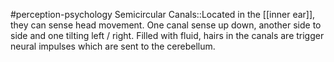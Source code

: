 #perception-psychology 
Semicircular Canals::Located in the [[inner ear]], they can sense head movement. One canal sense up down, another side to side and one tilting left / right. Filled with fluid, hairs in the canals are trigger neural impulses which are sent to the cerebellum.